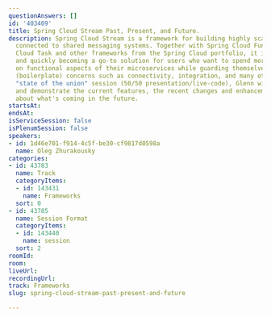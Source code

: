 ```yaml
---
questionAnswers: []
id: '403409'
title: Spring Cloud Stream Past, Present, and Future.
description: Spring Cloud Stream is a framework for building highly scalable microservices
  connected to shared messaging systems. Together with Spring Cloud Function, Spring
  Cloud Task and other frameworks from the Spring Cloud portfolio, it is evolving
  and quickly becoming a go-to solution for users who want to spend more time concentrating
  on functional aspects of their microservices while guarding themselves from nonfunctional
  (boilerplate) concerns such as connectivity, integration, and many others. In this
  "state of the union" session (50/50 presentation/live-code), Glenn will discuss
  and demonstrate the current features, the recent changes and enhancements, and talk
  about what's coming in the future.
startsAt: 
endsAt: 
isServiceSession: false
isPlenumSession: false
speakers:
- id: 1d46e701-f914-4c5f-be30-cf9817d0598a
  name: Oleg Zhurakousky
categories:
- id: 43783
  name: Track
  categoryItems:
  - id: 143431
    name: Frameworks
  sort: 0
- id: 43785
  name: Session Format
  categoryItems:
  - id: 143440
    name: session
  sort: 2
roomId: 
room: 
liveUrl: 
recordingUrl: 
track: Frameworks
slug: spring-cloud-stream-past-present-and-future

---
```

